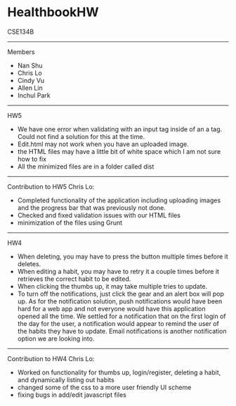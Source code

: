 # HealthbookHW
CSE134B

-----------------------------------------------------------------------
Members
- Nan Shu
- Chris Lo
- Cindy Vu
- Allen Lin
- Inchul Park

---------------------------------------------------------------------
HW5
- We have one error when validating with an input tag inside of an a tag. Could not find a solution for this at the time.
- Edit.html may not work when you have an uploaded image.
- the HTML files may have a little bit of white space which I am not sure how to fix
- All the minimized files are in a folder called dist

---------------------------------------------------------------------
Contribution to HW5
Chris Lo:
- Completed functionality of the application including uploading images and the progress bar that was previously not done.
- Checked and fixed validation issues with our HTML files
- minimization of the files using Grunt
---------------------------------------------------------------------
HW4
- When deleting, you may have to press the button multiple times before it deletes.
- When editing a habit, you may have to retry it a couple times before it retrieves the correct habit to be edited.
- When clicking the thumbs up, it may take multiple tries to update.
- To turn off the notifications, just click the gear and an alert box will pop up. As for the notification solution,
  push notifications would have been hard for a web app and not everyone would have this application opened all the
  time. We settled for a notification that on the first login of the day for the user, a notification would appear
  to remind the user of the habits they have to update. Email notifications is another notification option we are
  looking into.


---------------------------------------------------------------------
Contribution to HW4
Chris Lo:
- Worked on functionality for thumbs up, login/register, deleting a habit, and dynamically listing out habits
- changed some of the css to a more user friendly UI scheme
- fixing bugs in add/edit javascript files
